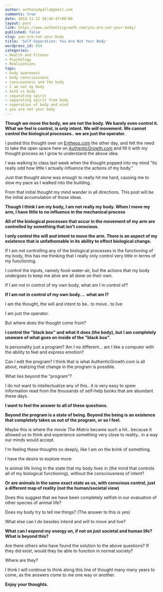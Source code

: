 ```yaml
---
author: anthonydgallo@gmail.com
comments: true
date: 2014-11-22 18:46:47+00:00
layout: post
link: https://www.authenticgrowth.com/you-are-not-your-body/
published: false
slug: you-are-not-your-body
title: 'Self-Separation: You Are Not Your Body'
wordpress_id: 914
categories:
- Health and Fitness
- Psychology
- Realizations
tags:
- body awareness
- body consciousness
- conscousness and the body
- I am not my body
- mind vs body
- separating spirit
- separating spirit from body
- seperation of body and mind
- you are not your body
---
```


**Though we move the body, we are not the body. We barely even control it. What we feel is control, is only intent. We _will_ movement. We cannot control the biological processes.. we are just the operator.**

I posted this thought over on [Entheos.com](http://www.entheos.com/oasis) the other day, and felt the need to take the open space here on [AuthenticGrowth.com](http://AuthenticGrowth.com) and fill it with my thought process as I grow to understand the above idea.

I was walking to class last week when the thought popped into my mind "Its really odd how little I actually influence the actions of my body."

Just that thought alone was enough to really hit me hard, causing me to slow my pace as I walked into the building.

From that initial thought my mind wander in all directions. This post will be the initial accumulation of those ideas.

**Though I think I am my body, I am not really my body. When I move my arm, I have little to no influence in the mechanical process**

**All of the biological processes that occur in the movement of my arm are controlled by something that isn't conscious.**

**I only control the will and intent to move the arm. There is an aspect of my existence that is unfathomable in its ability to effect biological change.**

If I am not controlling any of the biological processes in the functioning of my body, this has me thinking that I really only control very little in terms of my functioning.

I control the inputs, namely food-water-air, but the actions that my body undergoes to keep me alive are all done on their own.

If I am not in control of my own body, what am I in control of?

**If I am not in control of my own body.... what am I?**

I am the thought, the will and intent to be.. to move.. to live

I am just the operator.

But where does the thought come from?

**I control the "black box" and what it does (the body), but I am completely unaware of what goes on inside of the "black box".**

Is personality just a program? Am I no different... am I like a computer with the ability to feel and express emotion?

Can I edit the program? I think that is what AuthenticGrowth.com is all about, realizing that change in the program is possible.

What lies beyond the "program"?

I do not want to intellectualize any of this.. it is very easy to spew information read from the thousands of self-help books that are abundant these days.

**I want to feel the answer to all of these questions.**

**Beyond the program is a state of being. Beyond the being is an existence that completely takes us out of the program, or so I feel.**

Maybe this is where the movie _The Matrix_ became such a hit.. because it allowed us to think and experience something very close to reality.. in a way our minds would accept.

I'm feeling these thoughts so deeply, like I am on the brink of something.

I have the desire to explore more:

Is animal life living in the state that my body lives in (the mind that controls all of my biological functioning), without the consciousness of intent?

**Or are animals in the same exact state as us, with conscious control, just a different map of reality (not the human/societal view)**

Does this suggest that we have been completely selfish in our evaluation of other species of animal life?

Does my body try to tell me things? (The answer to this is yes)

What else can I do besides intend and will to move and live?

**What can I expend my energy on, if not on just societal and human life? What is beyond this?**

Are there others who have found the solution to the above questions? If they did exist, would they be able to function in normal society?

Where are they?

I think I will continue to think along this line of thought many many years to come, as the answers come to me one way or another.

**Enjoy your thoughts.**
